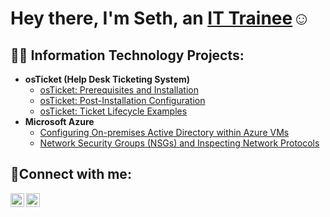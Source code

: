 <h1>Hey there, I'm Seth, an <a href="https://linkedin.com/in/Seth Reese">IT Trainee</a>☺</h1>

<h2>👨‍💻 Information Technology Projects:</h2>

- <b>osTicket (Help Desk Ticketing System)</b>
  - [osTicket: Prerequisites and Installation](https://github.com/sreese2k/osticket-prereqs)
  - [osTicket: Post-Installation Configuration](https://github.com/sreese2k/post-install-config)
  - [osTicket: Ticket Lifecycle Examples](https://github.com/sreese2k/ticket-lifecycle)
- <b>Microsoft Azure</b>
  - [Configuring On-premises Active Directory within Azure VMs](https://github.com/sreese2k/configure-ad)
  - [Network Security Groups (NSGs) and Inspecting Network Protocols](https://github.com/sreese2k/Azure-Network-Protocols)

<h2>🤳Connect with me:</h2>

[<img align="left" alt="Seth | LinkedIn" width="22px" src="https://cdn.jsdelivr.net/npm/simple-icons@v3/icons/linkedin.svg" />][linkedin]
[<img align="left" alt="Seth | Instagram" width="22px" src="https://cdn.jsdelivr.net/npm/simple-icons@v3/icons/instagram.svg" />][instagram]


[instagram]: https://www.instagram.com/sreese2k
[linkedin]: https://www.linkedin.com/in/SethReese5858
